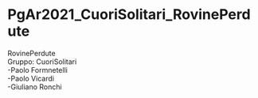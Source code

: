 # PgAr2021_CuoriSolitari_RovinePerdute

RovinePerdute
<br>
Gruppo: CuoriSolitari<br>
-Paolo Formnetelli<br>
-Paolo Vicardi<br>
-Giuliano Ronchi<br>

